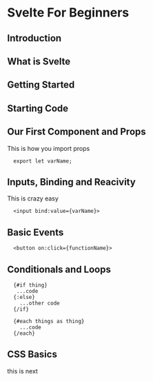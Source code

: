 # Svelte For Beginners

## Introduction

## What is Svelte

## Getting Started

## Starting Code

## Our First Component and Props

This is how you import props

```svelte
  export let varName;
```

## Inputs, Binding and Reacivity

This is crazy easy

```svelte
  <input bind:value={varName}>
```

## Basic Events

```svelte
  <button on:click={functionName}>
```

## Conditionals and Loops

```svelte
  {#if thing}
   ...code
  {:else}
    ...other code
  {/if}

  {#each things as thing}
    ...code
  {/each}
```

## CSS Basics

this is next

